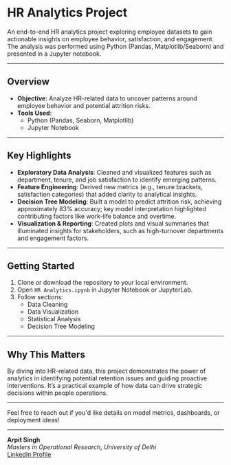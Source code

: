 # HR Analytics Project

An end-to-end HR analytics project exploring employee datasets to gain actionable insights on employee behavior, satisfaction, and engagement. The analysis was performed using Python (Pandas, Matplotlib/Seaborn) and presented in a Jupyter notebook.

---

##  Overview

- **Objective**: Analyze HR-related data to uncover patterns around employee behavior and potential attrition risks.
- **Tools Used**:  
  - Python (Pandas, Seaborn, Matplotlib)  
  - Jupyter Notebook

---

##  Key Highlights

- **Exploratory Data Analysis**: Cleaned and visualized features such as department, tenure, and job satisfaction to identify emerging patterns.
- **Feature Engineering**: Derived new metrics (e.g., tenure brackets, satisfaction categories) that added clarity to analytical insights.
- **Decision Tree Modeling**: Built a model to predict attrition risk, achieving approximately 83% accuracy; key model interpretation highlighted contributing factors like work-life balance and overtime.
- **Visualization & Reporting**: Created plots and visual summaries that illuminated insights for stakeholders, such as high-turnover departments and engagement factors.

---

##  Getting Started

1. Clone or download the repository to your local environment.
2. Open `HR Analytics.ipynb` in Jupyter Notebook or JupyterLab.
3. Follow sections:
   - Data Cleaning
   - Data Visualization
   - Statistical Analysis
   - Decision Tree Modeling

---

##  Why This Matters

By diving into HR-related data, this project demonstrates the power of analytics in identifying potential retention issues and guiding proactive interventions. It’s a practical example of how data can drive strategic decisions within people operations.

---

Feel free to reach out if you'd like details on model metrics, dashboards, or deployment ideas!

---

**Arpit Singh**  
_Masters in Operational Research, University of Delhi_  
[LinkedIn Profile](http://www.linkedin.com/in/arpit-singh-or)
